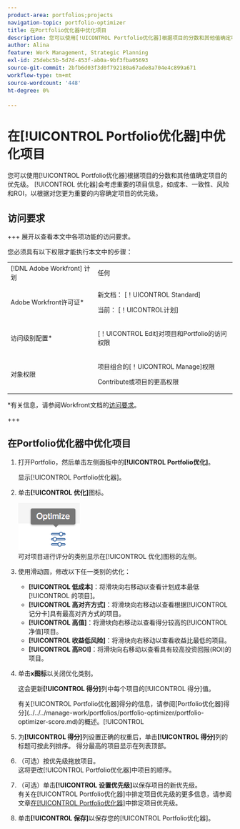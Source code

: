 ```yaml
---
product-area: portfolios;projects
navigation-topic: portfolio-optimizer
title: 在Portfolio优化器中优化项目
description: 您可以使用[!UICONTROL Portfolio优化器]根据项目的分数和其他值确定项目的优先级。 Optimizer会考虑重要的项目信息，如成本、一致性、风险和ROI，以根据对您更重要的内容安排项目的优先级。
author: Alina
feature: Work Management, Strategic Planning
exl-id: 25debc5b-5d7d-453f-ab0a-9bf3fba05693
source-git-commit: 2bfb6d03f3d0f792180a67ade8a704e4c899a671
workflow-type: tm+mt
source-wordcount: '448'
ht-degree: 0%

---
```


# 在[!UICONTROL Portfolio优化器]中优化项目

您可以使用[!UICONTROL Portfolio优化器]根据项目的分数和其他值确定项目的优先级。 [!UICONTROL 优化器]会考虑重要的项目信息，如成本、一致性、风险和ROI，以根据对您更为重要的内容确定项目的优先级。

## 访问要求

+++ 展开以查看本文中各项功能的访问要求。

您必须具有以下权限才能执行本文中的步骤：

<table style="table-layout:auto"> 
 <col> 
 <col> 
 <tbody> 
  <tr> 
   <td role="rowheader">[!DNL Adobe Workfront] 计划</td> 
   <td> 任何</td> 
  </tr> 
  <tr> 
   <td role="rowheader">Adobe Workfront许可证*</td> 
   <td> <p>新文档： [！UICONTROL Standard] </p>
   <p>当前： [！UICONTROL计划] </p> </td> 
  </tr> 
  <tr> 
   <td role="rowheader">访问级别配置*</td> 
   <td> <p>[！UICONTROL Edit]对项目和Portfolio的访问权限</p> </td> 
  </tr> 
  <tr> 
   <td role="rowheader">对象权限</td> 
   <td> <p>项目组合的[！UICONTROL Manage]权限</p> <p>Contribute或项目的更高权限</p>  </td> 
  </tr> 
 </tbody> 
</table>

*有关信息，请参阅Workfront文档的[访问要求](/help/quicksilver/administration-and-setup/add-users/access-levels-and-object-permissions/access-level-requirements-in-documentation.md)。

+++

## 在Portfolio优化器中优化项目

1. 打开Portfolio，然后单击左侧面板中的&#x200B;**[!UICONTROL Portfolio优化]**。

   显示[!UICONTROL Portfolio优化器]。

1. 单击&#x200B;**[!UICONTROL 优化]**&#x200B;图标。

   ![](assets/optimize-icon-portfolio-optimizer.png)\
   可对项目进行评分的类别显示在[!UICONTROL 优化]图标的左侧。

1. 使用滑动圆，修改以下任一类别的优化：

   * **[!UICONTROL 低成本]**：将滑块向右移动以查看计划成本最低[!UICONTROL 的项目]。
   * **[!UICONTROL 高对齐方式]**：将滑块向右移动以查看根据[!UICONTROL 记分卡]具有最高对齐方式的项目。
   * **[!UICONTROL 高值]**：将滑块向右移动以查看得分较高的[!UICONTROL 净值]项目。
   * **[!UICONTROL 收益低风险]**：将滑块向右移动以查看收益比最低的项目。
   * **[!UICONTROL 高ROI]**：将滑块向右移动以查看具有较高投资回报(ROI)的项目。

1. 单击&#x200B;**x图标**&#x200B;以关闭优化类别。

   这会更新&#x200B;**[!UICONTROL 得分]**&#x200B;列中每个项目的[!UICONTROL 得分]值。

   有关[!UICONTROL Portfolio优化器]得分的信息，请参阅[Portfolio优化器]得分](../../../manage-work/portfolios/portfolio-optimizer/portfolio-optimizer-score.md)的概述。[!UICONTROL 

1. 为&#x200B;**[!UICONTROL 得分]**&#x200B;列设置正确的权重后，单击&#x200B;**[!UICONTROL 得分]**&#x200B;列的标题可按此列排序。 得分最高的项目显示在列表顶部。

1. （可选）按优先级拖放项目。\
   这将更改[!UICONTROL Portfolio优化器]中项目的顺序。
1. （可选）单击&#x200B;**[!UICONTROL 设置优先级]**&#x200B;以保存项目的新优先级。\
   有关在[!UICONTROL Portfolio优化器]中排定项目优先级的更多信息，请参阅文章[在[!UICONTROL Portfolio优化器]](../../../manage-work/portfolios/portfolio-optimizer/prioritize-projects-in-portfolio-optimizer.md)中排定项目优先级。

1. 单击&#x200B;**[!UICONTROL 保存]**&#x200B;以保存您的[!UICONTROL Portfolio优化器]。
